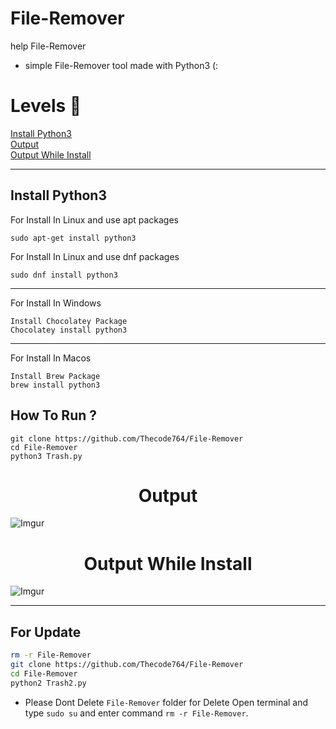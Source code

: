 # File-Remover
help File-Remover
- simple File-Remover tool made with Python3 (:
# Levels 👑
[Install Python3](#Install-Python3)
<br>
[Output](#Output)
<br>
[Output While Install](#Output-While-Install)

---
## Install Python3
For Install In Linux and use apt packages
```
sudo apt-get install python3
```
For Install In Linux and use dnf packages
```
sudo dnf install python3
```
---
For Install In Windows
```
Install Chocolatey Package
Chocolatey install python3
```
---
For Install In Macos
```
Install Brew Package
brew install python3
```

## How To Run ?
```
git clone https://github.com/Thecode764/File-Remover
cd File-Remover
python3 Trash.py
```
<h1 align="center">Output</h1>


![Imgur](https://i.postimg.cc/wgHG5yGB/Screenshot-from-2023-08-06-06-27-14.png?dl=1)




<h1 align="center">Output While Install</h1>

![Imgur](https://i.postimg.cc/jT1p0Skx/Screenshot-from-2023-08-06-00-33-12.png?dl=1)

---
## For Update
```zsh
rm -r File-Remover
git clone https://github.com/Thecode764/File-Remover
cd File-Remover
python2 Trash2.py
```
- Please Dont Delete `File-Remover` folder for Delete Open terminal and type `sudo su` and enter command `rm -r File-Remover`.

